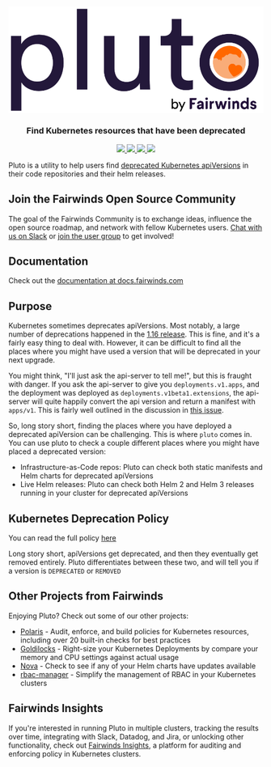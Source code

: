 <div align="center" class="no-border">
  <img src="/img/pluto-logo.png" alt="Pluto Logo">
  <br>
  <h3>Find Kubernetes resources that have been deprecated</h3>
  <a href="https://github.com/FairwindsOps/pluto/releases">
    <img src="https://img.shields.io/github/v/release/FairwindsOps/pluto">
  </a>
  <a href="https://goreportcard.com/report/github.com/FairwindsOps/pluto">
    <img src="https://goreportcard.com/badge/github.com/FairwindsOps/pluto">
  </a>
  <a href="https://circleci.com/gh/FairwindsOps/pluto.svg">
    <img src="https://circleci.com/gh/FairwindsOps/pluto.svg?style=svg">
  </a>
  <a href="https://insights.fairwinds.com/gh/FairwindsOps/pluto">
    <img src="https://insights.fairwinds.com/v0/gh/FairwindsOps/pluto/badge.svg">
  </a>
</div>

Pluto is a utility to help users find [deprecated Kubernetes apiVersions](https://k8s.io/docs/reference/using-api/deprecation-guide/) in their code repositories and their helm releases.

## Join the Fairwinds Open Source Community

The goal of the Fairwinds Community is to exchange ideas, influence the open source roadmap, and network with fellow Kubernetes users. [Chat with us on Slack](https://join.slack.com/t/fairwindscommunity/shared_invite/zt-e3c6vj4l-3lIH6dvKqzWII5fSSFDi1g) or [join the user group](https://www.fairwinds.com/open-source-software-user-group) to get involved!

## Documentation
Check out the [documentation at docs.fairwinds.com](https://pluto.docs.fairwinds.com)

## Purpose

Kubernetes sometimes deprecates apiVersions. Most notably, a large number of deprecations happened in the [1.16 release](https://kubernetes.io/blog/2019/07/18/api-deprecations-in-1-16/). This is fine, and it's a fairly easy thing to deal with. However, it can be difficult to find all the places where you might have used a version that will be deprecated in your next upgrade.

You might think, "I'll just ask the api-server to tell me!", but this is fraught with danger. If you ask the api-server to give you `deployments.v1.apps`, and the deployment was deployed as `deployments.v1beta1.extensions`, the api-server will quite happily convert the api version and return a manifest with `apps/v1`. This is fairly well outlined in the discussion in [this issue](https://github.com/kubernetes/kubernetes/issues/58131#issuecomment-356823588).

So, long story short, finding the places where you have deployed a deprecated apiVersion can be challenging. This is where `pluto` comes in. You can use pluto to check a couple different places where you might have placed a deprecated version:
* Infrastructure-as-Code repos: Pluto can check both static manifests and Helm charts for deprecated apiVersions
* Live Helm releases: Pluto can check both Helm 2 and Helm 3 releases running in your cluster for deprecated apiVersions

## Kubernetes Deprecation Policy

You can read the full policy [here](https://kubernetes.io/docs/reference/using-api/deprecation-policy/)

Long story short, apiVersions get deprecated, and then they eventually get removed entirely. Pluto differentiates between these two, and will tell you if a version is `DEPRECATED` or `REMOVED`


## Other Projects from Fairwinds

Enjoying Pluto? Check out some of our other projects:
* [Polaris](https://github.com/FairwindsOps/Polaris) - Audit, enforce, and build policies for Kubernetes resources, including over 20 built-in checks for best practices
* [Goldilocks](https://github.com/FairwindsOps/Goldilocks) - Right-size your Kubernetes Deployments by compare your memory and CPU settings against actual usage
* [Nova](https://github.com/FairwindsOps/Nova) - Check to see if any of your Helm charts have updates available
* [rbac-manager](https://github.com/FairwindsOps/rbac-manager) - Simplify the management of RBAC in your Kubernetes clusters

## Fairwinds Insights

If you're interested in running Pluto in multiple clusters,
tracking the results over time, integrating with Slack, Datadog, and Jira,
or unlocking other functionality, check out
[Fairwinds Insights](https://www.fairwinds.com/pluto-users-insights?utm_source=pluto&utm_medium=pluto&utm_campaign=pluto), a platform for auditing and enforcing policy in Kubernetes clusters.

